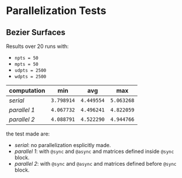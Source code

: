 # Parallelization Tests

## Bezier Surfaces

Results over 20 runs with:
 - `npts = 50`
 - `mpts = 50`
 - `udpts = 2500`
 - `wdpts = 2500`


  computation |   **min**  |   **avg**  |   **max**
--------------|------------|------------|------------
   *serial*   | `3.798914` | `4.449554` | `5.063268`
 *parallel 1* | `4.067732` | `4.496241` | `4.822059`
 *parallel 2* | `4.088791` | `4.522290` | `4.944766`

the test made are:
 - *serial*: no parallelization esplicitly made.
 - *parallel 1*: with `@sync` and `@async` and matrices defined inside `@sync` block.
 - *parallel 2*: with `@sync` and `@async` and matrices defined before `@sync` block.
